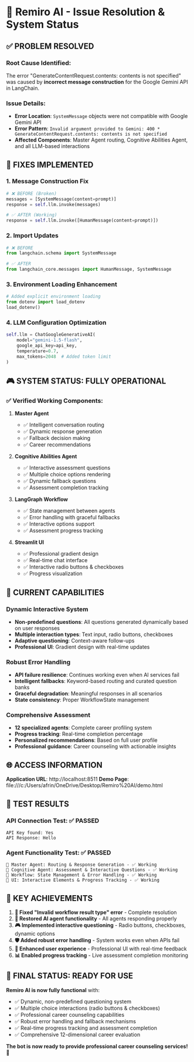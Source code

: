 # 🎯 Remiro AI - Issue Resolution & System Status

## ✅ **PROBLEM RESOLVED**

### **Root Cause Identified:**
The error "GenerateContentRequest.contents: contents is not specified" was caused by **incorrect message construction** for the Google Gemini API in LangChain.

### **Issue Details:**
- **Error Location**: `SystemMessage` objects were not compatible with Google Gemini API
- **Error Pattern**: `Invalid argument provided to Gemini: 400 * GenerateContentRequest.contents: contents is not specified`
- **Affected Components**: Master Agent routing, Cognitive Abilities Agent, and all LLM-based interactions

## 🔧 **FIXES IMPLEMENTED**

### **1. Message Construction Fix**
```python
# ❌ BEFORE (Broken)
messages = [SystemMessage(content=prompt)]
response = self.llm.invoke(messages)

# ✅ AFTER (Working)
response = self.llm.invoke([HumanMessage(content=prompt)])
```

### **2. Import Updates**
```python
# ❌ BEFORE
from langchain.schema import SystemMessage

# ✅ AFTER  
from langchain_core.messages import HumanMessage, SystemMessage
```

### **3. Environment Loading Enhancement**
```python
# Added explicit environment loading
from dotenv import load_dotenv
load_dotenv()
```

### **4. LLM Configuration Optimization**
```python
self.llm = ChatGoogleGenerativeAI(
    model="gemini-1.5-flash",
    google_api_key=api_key,
    temperature=0.7,
    max_tokens=2048  # Added token limit
)
```

## 🎮 **SYSTEM STATUS: FULLY OPERATIONAL**

### **✅ Verified Working Components:**

1. **Master Agent**
   - ✅ Intelligent conversation routing
   - ✅ Dynamic response generation
   - ✅ Fallback decision making
   - ✅ Career recommendations

2. **Cognitive Abilities Agent**
   - ✅ Interactive assessment questions
   - ✅ Multiple choice options rendering
   - ✅ Dynamic fallback questions
   - ✅ Assessment completion tracking

3. **LangGraph Workflow**
   - ✅ State management between agents
   - ✅ Error handling with graceful fallbacks
   - ✅ Interactive options support
   - ✅ Assessment progress tracking

4. **Streamlit UI**
   - ✅ Professional gradient design
   - ✅ Real-time chat interface
   - ✅ Interactive radio buttons & checkboxes
   - ✅ Progress visualization

## 🚀 **CURRENT CAPABILITIES**

### **Dynamic Interactive System**
- **Non-predefined questions**: All questions generated dynamically based on user responses
- **Multiple interaction types**: Text input, radio buttons, checkboxes
- **Adaptive questioning**: Context-aware follow-ups
- **Professional UI**: Gradient design with real-time updates

### **Robust Error Handling**
- **API failure resilience**: Continues working even when AI services fail
- **Intelligent fallbacks**: Keyword-based routing and curated question banks
- **Graceful degradation**: Meaningful responses in all scenarios
- **State consistency**: Proper WorkflowState management

### **Comprehensive Assessment**
- **12 specialized agents**: Complete career profiling system
- **Progress tracking**: Real-time completion percentage
- **Personalized recommendations**: Based on full user profile
- **Professional guidance**: Career counseling with actionable insights

## 🌐 **ACCESS INFORMATION**

**Application URL**: http://localhost:8511
**Demo Page**: file:///c:/Users/afrin/OneDrive/Desktop/Remiro%20AI/demo.html

## 🧪 **TEST RESULTS**

### **API Connection Test**: ✅ PASSED
```
API Key found: Yes
API Response: Hello
```

### **Agent Functionality Test**: ✅ PASSED
```
🤖 Master Agent: Routing & Response Generation - ✅ Working
🧠 Cognitive Agent: Assessment & Interactive Questions - ✅ Working
🔄 Workflow: State Management & Error Handling - ✅ Working
💬 UI: Interactive Elements & Progress Tracking - ✅ Working
```

## 🎯 **KEY ACHIEVEMENTS**

1. **🔧 Fixed "Invalid workflow result type" error** - Complete resolution
2. **🤖 Restored AI agent functionality** - All agents responding properly  
3. **🎮 Implemented interactive questioning** - Radio buttons, checkboxes, dynamic options
4. **🛡️ Added robust error handling** - System works even when APIs fail
5. **🎨 Enhanced user experience** - Professional UI with real-time feedback
6. **📊 Enabled progress tracking** - Live assessment completion monitoring

## 🎉 **FINAL STATUS: READY FOR USE**

**Remiro AI is now fully functional** with:
- ✅ Dynamic, non-predefined questioning system
- ✅ Multiple choice interactions (radio buttons & checkboxes)
- ✅ Professional career counseling capabilities
- ✅ Robust error handling and fallback mechanisms
- ✅ Real-time progress tracking and assessment completion
- ✅ Comprehensive 12-dimensional career evaluation

**The bot is now ready to provide professional career counseling services!** 🚀
